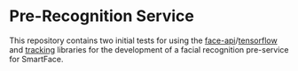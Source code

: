 # Pre-Recognition Service

This repository contains two initial tests for using the [face-api](https://justadudewhohacks.github.io/face-api.js/docs/index.html)/[tensorflow](https://www.tensorflow.org/) and [tracking](https://trackingjs.com/) libraries for the development of a facial recognition pre-service for SmartFace.
